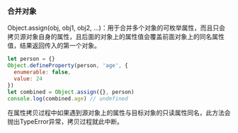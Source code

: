 ### 合并对象

Object.assign(obj, obj1, obj2, ...)：用于合并多个对象的可枚举属性，而且只会拷贝源对象自身的属性，且后面的对象上的属性值会覆盖前面对象上的同名属性值，结果返回传入的第一个对象。

```javascript
let person = {}
Object.defineProperty(person, 'age', {
  enumerable: false,
  value: 24
})
let combined = Object.assign({}, person)
console.log(combined.age) // undefined
```

在属性拷贝过程中如果遇到源对象上的属性与目标对象的只读属性同名，此方法会抛出TypeError异常，拷贝过程就此中断。